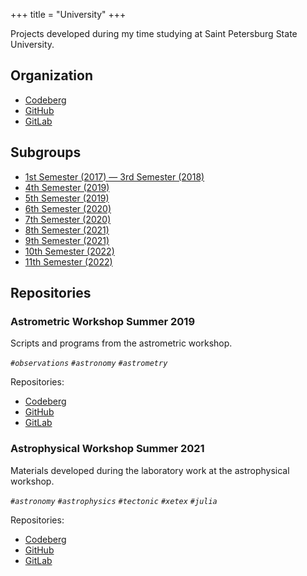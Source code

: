 +++
title = "University"
+++

Projects developed during my time studying at Saint Petersburg State University.

## Organization

- [Codeberg](https://codeberg.org/paveloom-university)
- [GitHub](https://github.com/paveloom-university)
- [GitLab](https://gitlab.com/paveloom-g/university)

## Subgroups

- [1st Semester (2017) — 3rd Semester (2018)](@/notes/Repositories/University/s01-2017-to-s03-2018.md)
- [4th Semester (2019)](@/notes/Repositories/University/s04-2019.md)
- [5th Semester (2019)](@/notes/Repositories/University/s05-2019.md)
- [6th Semester (2020)](@/notes/Repositories/University/s06-2020.md)
- [7th Semester (2020)](@/notes/Repositories/University/s07-2020.md)
- [8th Semester (2021)](@/notes/Repositories/University/s08-2021.md)
- [9th Semester (2021)](@/notes/Repositories/University/s09-2021.md)
- [10th Semester (2022)](@/notes/Repositories/University/s10-2022.md)
- [11th Semester (2022)](@/notes/Repositories/University/s11-2022.md)

## Repositories

### Astrometric Workshop Summer 2019

Scripts and programs from the astrometric workshop.

*`#observations` `#astronomy` `#astrometry`*

Repositories:

- [Codeberg](https://codeberg.org/paveloom-university/Astrometric-Workshop-Summer-2019)
- [GitHub](https://github.com/paveloom-university/Astrometric-Workshop-Summer-2019)
- [GitLab](https://gitlab.com/paveloom-g/university/astrometric-workshop-summer-2019)

### Astrophysical Workshop Summer 2021

Materials developed during the laboratory work at the astrophysical workshop.

*`#astronomy` `#astrophysics` `#tectonic` `#xetex` `#julia`*

Repositories:

- [Codeberg](https://codeberg.org/paveloom-university/Astrophysical-Workshop-Summer-2021)
- [GitHub](https://github.com/paveloom-university/Astrophysical-Workshop-Summer-2021)
- [GitLab](https://gitlab.com/paveloom-g/university/astrophysical-workshop-summer-2021)

